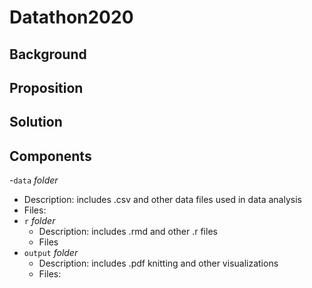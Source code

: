 # Datathon2020

## Background

## Proposition

## Solution

## Components

-`data` *folder*
  - Description: includes .csv and other data files used in data analysis
  - Files:
- `r` *folder*
  - Description: includes .rmd and other .r files
  - Files
- `output` *folder*
  - Description: includes .pdf knitting and other visualizations
  - Files:
  

